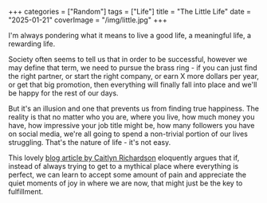 +++
categories = ["Random"]
tags = ["Life"]
title = "The Little Life"
date = "2025-01-21"
coverImage = "/img/little.jpg"
+++

I'm always pondering what it means to live a good life, a meaningful life, a rewarding life.

<!--more-->

Society often seems to tell us that in order to be successful, however we may define that term, we need to pursue the brass ring - if you can just find the right partner, or start the right company, or earn X more dollars per year, or get that big promotion, then everything will finally fall into place and we'll be happy for the rest of our days. 



But it's an illusion and one that prevents us from finding true happiness. The reality is that no matter who you are, where you live, how much money you have, how impressive your job title might be, how many followers you have on social media, we're all going to spend a non-trivial portion of our lives struggling. That's the nature of life - it's not easy.

This lovely <a target="_blank" href="https://caitlynrichardson.substack.com/p/the-quiet-rebellion-of-a-little-life">blog article by Caitlyn Richardson</a> eloquently argues that if, instead of always trying to get to a mythical place where everything is perfect, we can learn to accept some amount of pain and appreciate the quiet moments of joy in where we are now, that might just be the key to fulfillment.
